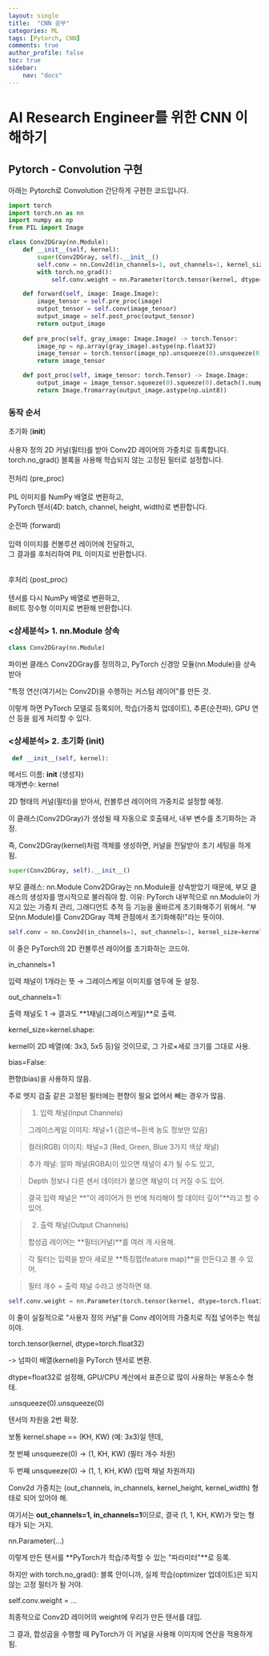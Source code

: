 ```yaml
---
layout: single
title:  "CNN 공부"
categories: ML
tags: [Pytorch, CNN]
comments: true
author_profile: false
toc: true   
sidebar:    
    nav: "docs"
---
```


# AI Research Engineer를 위한 CNN 이해하기


## Pytorch - Convolution 구현

아래는 Pytorch로 Convolution 간단하게 구현한 코드입니다.

```python   
import torch
import torch.nn as nn
import numpy as np
from PIL import Image

class Conv2DGray(nn.Module):
    def __init__(self, kernel):
        super(Conv2DGray, self).__init__()
        self.conv = nn.Conv2d(in_channels=1, out_channels=1, kernel_size=kernel.shape, bias=False)
        with torch.no_grad():
            self.conv.weight = nn.Parameter(torch.tensor(kernel, dtype=torch.float32).unsqueeze(0).unsqueeze(0))

    def forward(self, image: Image.Image):
        image_tensor = self.pre_proc(image)
        output_tensor = self.conv(image_tensor)
        output_image = self.post_proc(output_tensor)
        return output_image
    
    def pre_proc(self, gray_image: Image.Image) -> torch.Tensor:
        image_np = np.array(gray_image).astype(np.float32)
        image_tensor = torch.tensor(image_np).unsqueeze(0).unsqueeze(0)
        return image_tensor

    def post_proc(self, image_tensor: torch.Tensor) -> Image.Image:
        output_image = image_tensor.squeeze(0).squeeze(0).detach().numpy()
        return Image.fromarray(output_image.astype(np.uint8))
```


### 동작 순서
초기화 (__init__)<br><br>
사용자 정의 2D 커널(필터)를 받아 Conv2D 레이어의 가중치로 등록합니다.<br>
torch.no_grad() 블록을 사용해 학습되지 않는 고정된 필터로 설정합니다.<br>
<br>
전처리 (pre_proc)<br><br>
PIL 이미지를 NumPy 배열로 변환하고,<br>
PyTorch 텐서(4D: batch, channel, height, width)로 변환합니다.<br><br>
순전파 (forward)<br><br>
입력 이미지를 컨볼루션 레이어에 전달하고,<br>
그 결과를 후처리하여 PIL 이미지로 반환합니다.<br><br>

후처리 (post_proc)<br><br>
텐서를 다시 NumPy 배열로 변환하고,<br>
8비트 정수형 이미지로 변환해 반환합니다.<br>

### <상세분석> 1. nn.Module 상속
```python   
class Conv2DGray(nn.Module)
```
파이썬 클래스 Conv2DGray를 정의하고, PyTorch 신경망 모듈(nn.Module)을 상속받아

"특정 연산(여기서는 Conv2D)을 수행하는 커스텀 레이어"를 만든 것.

이렇게 하면 PyTorch 모델로 등록되어, 학습(가중치 업데이트), 추론(순전파), GPU 연산 등을 쉽게 처리할 수 있다.


### <상세분석> 2. 초기화 (__init__)
```python   
 def __init__(self, kernel):
```  

메서드 이름: __init__ (생성자)<br>
매개변수: kernel

2D 형태의 커널(필터)을 받아서, 컨볼루션 레이어의 가중치로 설정할 예정.

이 클래스(Conv2DGray)가 생성될 때 자동으로 호출돼서, 내부 변수를 초기화하는 과정.

즉, Conv2DGray(kernel)처럼 객체를 생성하면, 커널을 전달받아 초기 세팅을 하게 됨.

```python   
super(Conv2DGray, self).__init__()
```
부모 클래스: nn.Module
Conv2DGray는 nn.Module을 상속받았기 때문에, 부모 클래스의 생성자를 명시적으로 불러줘야 함.
이유: PyTorch 내부적으로 nn.Module이 가지고 있는 가중치 관리, 그래디언트 추적 등 기능을 올바르게 초기화해주기 위해서.
"부모(nn.Module)를 Conv2DGray 객체 관점에서 초기화해줘!"라는 뜻이야.

```python   
self.conv = nn.Conv2d(in_channels=1, out_channels=1, kernel_size=kernel.shape, bias=False)
```
이 줄은 PyTorch의 2D 컨볼루션 레이어를 초기화하는 코드야.


in_channels=1

입력 채널이 1개라는 뜻 → 그레이스케일 이미지를 염두에 둔 설정.


out_channels=1:

출력 채널도 1 → 결과도 **1채널(그레이스케일)**로 출력.

kernel_size=kernel.shape:

kernel이 2D 배열(예: 3x3, 5x5 등)일 것이므로, 그 가로×세로 크기를 그대로 사용.

bias=False:

편향(bias)을 사용하지 않음.

주로 엣지 검출 같은 고정된 필터에는 편향이 필요 없어서 빼는 경우가 많음.

> 1. 입력 채널(Input Channels)
>
>그레이스케일 이미지: 채널=1 (검은색~흰색 농도 정보만 있음)

>컬러(RGB) 이미지: 채널=3 (Red, Green, Blue 3가지 색상 채널)

>추가 채널: 알파 채널(RGBA)이 있으면 채널이 4가 될 수도 있고,

>Depth 정보나 다른 센서 데이터가 붙으면 채널이 더 커질 수도 있어.

>결국 입력 채널은 **"이 레이어가 한 번에 처리해야 할 데이터 깊이"**라고 할 수 있어.

>

> 2. 출력 채널(Output Channels)
>
>합성곱 레이어는 **필터(커널)**를 여러 개 사용해.

>각 필터는 입력을 받아 새로운 **특징맵(feature map)**을 만든다고 볼 수 있어.

>필터 개수 = 출력 채널 수라고 생각하면 돼.

```python   
self.conv.weight = nn.Parameter(torch.tensor(kernel, dtype=torch.float32).unsqueeze(0).unsqueeze(0))
```

이 줄이 실질적으로 "사용자 정의 커널"을 Conv 레이어의 가중치로 직접 넣어주는 핵심이야.

torch.tensor(kernel, dtype=torch.float32)

-> 넘파이 배열(kernel)을 PyTorch 텐서로 변환.

dtype=float32로 설정해, GPU/CPU 계산에서 표준으로 많이 사용하는 부동소수 형태.

.unsqueeze(0).unsqueeze(0)

텐서의 차원을 2번 확장.

보통 kernel.shape == (KH, KW) (예: 3x3)일 텐데,

첫 번째 unsqueeze(0) → (1, KH, KW) (필터 개수 차원)

두 번째 unsqueeze(0) → (1, 1, KH, KW) (입력 채널 차원까지)

Conv2d 가중치는 (out_channels, in_channels, kernel_height, kernel_width) 형태로 되어 있어야 해.

여기서는 **out_channels=1, in_channels=1**이므로, 결국 (1, 1, KH, KW)가 맞는 형태가 되는 거지.

nn.Parameter(...)

이렇게 만든 텐서를 **PyTorch가 학습/추적할 수 있는 "파라미터"**로 등록.

하지만 with torch.no_grad(): 블록 안이니까, 실제 학습(optimizer 업데이트)은 되지 않는 고정 필터가 될 거야.

self.conv.weight = ...

최종적으로 Conv2D 레이어의 weight에 우리가 만든 텐서를 대입.

그 결과, 합성곱을 수행할 때 PyTorch가 이 커널을 사용해 이미지에 연산을 적용하게 됨.




